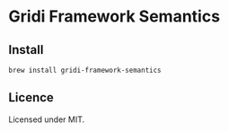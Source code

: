 # Gridi Framework Semantics

## Install
`brew install gridi-framework-semantics`

## Licence

Licensed under MIT.
